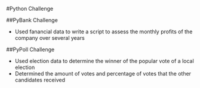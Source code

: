 #Python Challenge

##PyBank Challenge
- Used fanancial data to write a script to assess the monthly profits of the company over several years

##PyPoll Challenge
- Used election data to determine the winner of the popular vote of a local election
- Determined the amount of votes and percentage of votes that the other candidates received
